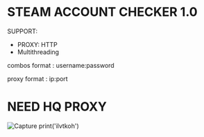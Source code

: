 # STEAM ACCOUNT CHECKER 1.0

SUPPORT:
 - PROXY: HTTP
 - Multithreading

combos format : username:password

proxy format : ip:port

# NEED HQ PROXY 

![Capture](https://user-images.githubusercontent.com/59871949/143801686-9931673a-fd04-48c0-b1d8-28f31058e2f7.PNG)
print('ilvtkoh')